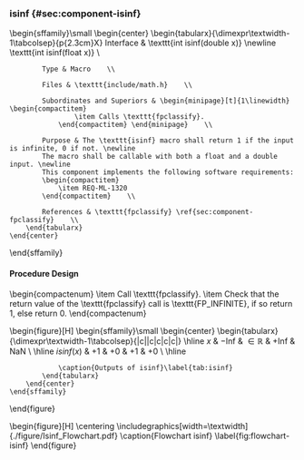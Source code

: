 ### isinf {#sec:component-isinf}

\begin{sffamily}\small
	\begin{center}
		\begin{tabularx}{\dimexpr\textwidth-1\tabcolsep}{p{2.3cm}X}
			Interface       & \texttt{int isinf(double x)} \newline \texttt{int isinf(float x)} \\ 
			
			Type & Macro    \\ 
			
			Files & \texttt{include/math.h}    \\ 
			
			Subordinates and Superiors & \begin{minipage}[t]{1\linewidth} \begin{compactitem}
					\item Calls \texttt{fpclassify}.
				\end{compactitem} \end{minipage}    \\ 
				
			Purpose & The \texttt{isinf} macro shall return 1 if the input is infinite, 0 if not. \newline
			The macro shall be callable with both a float and a double input. \newline
			This component implements the following software requirements:
			\begin{compactitem}
				\item REQ-ML-1320
			\end{compactitem}    \\ 
			
			References & \texttt{fpclassify} \ref{sec:component-fpclassify}    \\ 
		\end{tabularx}
	\end{center}
\end{sffamily}

#### Procedure Design

\begin{compactenum}
	\item Call \texttt{fpclassify}.
	\item Check that the return value of the \texttt{fpclassify} call is \texttt{FP\_INFINITE}, if so return 1, else return 0.
\end{compactenum}

\begin{figure}[H]
	\begin{sffamily}\small
		\begin{center}
			\begin{tabularx}{\dimexpr\textwidth-1\tabcolsep}{|c||c|c|c|c|}
				\hline
				$x$        & $-$Inf & $\in \mathbb{R}$ & $+$Inf & NaN  \\ \hline
				$isinf(x)$ & $+1$   & $+0$             & $+1$   & $+0$ \\ \hline
				
				\caption{Outputs of isinf}\label{tab:isinf}
			\end{tabularx}
		\end{center}
	\end{sffamily}
\end{figure}

\begin{figure}[H]
	\centering
	\includegraphics[width=\textwidth]{./figure/Isinf_Flowchart.pdf}
	\caption{Flowchart isinf}
	\label{fig:flowchart-isinf}
\end{figure}